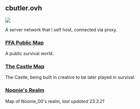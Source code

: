 ## cbutler.ovh
<a href="https://minecraft-mp.com/server-s318926" target="_blank"><img src="https://minecraft-mp.com/banner-318926-3.png" border="0"></a>


A server network that I self host, connected via proxy.
### [FFA Public Map](http://mc.cb74.digital:8080/)

A public survival world.

### [The Castle Map](http://mc.cb74.digital:8081/)

The Castle, being built in creative to be later played in survival.

### [Noonie's Realm](http://mc.cb74.digital:8888/) 

Map of Noonie_00's realm, *last updated 23.3.21*
